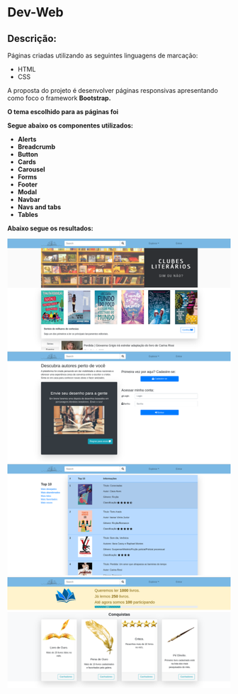 # Dev-Web
<h2>Descrição: </h2>
<p> Páginas criadas utilizando as seguintes linguagens de marcação:</p>
	
<ul class="mt-3">
    <li>HTML</li>
	<li>CSS</li>
</ul>

<p> A proposta do projeto é desenvolver páginas responsivas apresentando como foco o framework <strong>Bootstrap</string>.</p>
<p>O tema escolhido para as páginas foi </p>

<p> <i class="fa-solid fa-screwdriver-wrench"></i>Segue abaixo os componentes utilizados:</p>

<ul class="mt-3">
	<li>Alerts</li>
	<li>Breadcrumb</li>
	<li>Button</li>
	<li>Cards</li>
    <li>Carousel</li>
    <li>Forms</li>
    <li>Footer</li>
    <li>Modal</li>
    <li>Navbar</li>
	<li>Navs and tabs</li>
	<li>Tables</li>
</ul>


<p>Abaixo segue os resultados: </p>
<img src="./readme/pagina_inicial.png" class="mt-3 mr-3">
<img src="./readme/login.png" class="mt-3 mr-3">
<img src="./readme/ranking.png" class="mt-3 mr-3">
<img src="./readme/meta_leitura.png" class="mt-3 mr-3">


	
